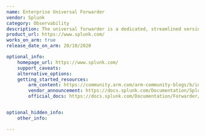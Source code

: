 ```yaml
---
name: Enterprise Universal Forwarder
vendor: Splunk
category: Observability
description: The universal forwarder is a dedicated, streamlined version of Splunk Enterprise that contains only the essential components needed to forward data.
product_url: https://www.splunk.com/
works_on_arm: true
release_date_on_arm: 20/10/2020

optional_info:
    homepage_url: https://www.splunk.com/
    support_caveats:
    alternative_options:
    getting_started_resources:
        arm_content: https://community.arm.com/arm-community-blogs/b/infrastructure-solutions-blog/posts/using-splunk-for-cloud-to-edge-data-processing
        vendor_announcement: https://docs.splunk.com/Documentation/Splunk/8.1.1/ReleaseNotes/MeetSplunk
        official_docs: https://docs.splunk.com/Documentation/Forwarder/9.2.0/Forwarder/Abouttheuniversalforwarder


optional_hidden_info:
    other_info:

---
```

